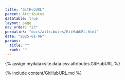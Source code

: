 ```yaml
---
title: "GitHubURL"
parent: Attributes
datatable: true
layout: page
nav_order: "23"
permalink: "docs/attributes/GitHubURL.html"
date: "2025-01-06"
params:
  title: ""
  rank: ""
---
```

{% assign mydata=site.data.csv.attributes.GitHubURL %} 

{% include content/GitHubURL.md %}
